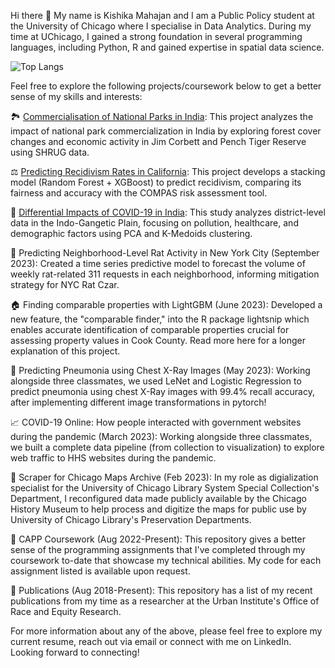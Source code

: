 Hi there 👋
My name is Kishika Mahajan and I am a Public Policy student at the University of Chicago where I specialise in Data Analytics. During my time at UChicago, I gained a strong foundation in several programming languages, including Python, R and gained expertise in spatial data science. 

![Top Langs](https://github-readme-stats.vercel.app/api/top-langs/?username=kishikamahajan&exclude_repo=github-readme-stats,kishikamahajan.github.io&layout=compact)

Feel free to explore the following projects/coursework below to get a better sense of my skills and interests:

🏞️ [Commercialisation of National Parks in India](https://github.com/kishikamahajan/commercialisation_national_park): This project analyzes the impact of national park commercialization in India by exploring forest cover changes and economic activity in Jim Corbett and Pench Tiger Reserve using SHRUG data.

⚖️ [Predicting Recidivism Rates in California](https://github.com/kishikamahajan/compas_alt_risk_assessment_score): This project develops a stacking model (Random Forest + XGBoost) to predict recidivism, comparing its fairness and accuracy with the COMPAS risk assessment tool.

🦠 [Differential Impacts of COVID-19 in India](https://github.com/kishikamahajan/spatial_cluster_analysis_covid_death): This study analyzes district-level data in the Indo-Gangetic Plain, focusing on pollution, healthcare, and demographic factors using PCA and K-Medoids clustering.

🐀 Predicting Neighborhood-Level Rat Activity in New York City (September 2023): Created a time series predictive model to forecast the volume of weekly rat-related 311 requests in each neighborhood, informing mitigation strategy for NYC Rat Czar.

🏠 Finding comparable properties with LightGBM (June 2023): Developed a new feature, the "comparable finder," into the R package lightsnip which enables accurate identification of comparable properties crucial for assessing property values in Cook County. Read more here for a longer explanation of this project.

🩻 Predicting Pneumonia using Chest X-Ray Images (May 2023): Working alongside three classmates, we used LeNet and Logistic Regression to predict pneumonia using chest X-Ray images with 99.4% recall accuracy, after implementing different image transformations in pytorch!

📈 COVID-19 Online: How people interacted with government websites during the pandemic (March 2023): Working alongside three classmates, we built a complete data pipeline (from collection to visualization) to explore web traffic to HHS websites during the pandemic.

📖 Scraper for Chicago Maps Archive (Feb 2023): In my role as digialization specialist for the University of Chicago Library System Special Collection's Department, I reconfigured data made publicly available by the Chicago History Museum to help process and digitize the maps for public use by University of Chicago Library's Preservation Departments.

📓 CAPP Coursework (Aug 2022-Present): This repository gives a better sense of the programming assignments that I've completed through my coursework to-date that showcase my technical abilities. My code for each assignment listed is available upon request.

📝 Publications (Aug 2018-Present): This repository has a list of my recent publications from my time as a researcher at the Urban Institute's Office of Race and Equity Research.

For more information about any of the above, please feel free to explore my current resume, reach out via email or connect with me on LinkedIn. Looking forward to connecting!
